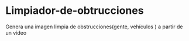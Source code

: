 # Limpiador-de-obtrucciones
Genera una imagen limpia de obstrucciones(gente, vehículos ) a partir de un vídeo
